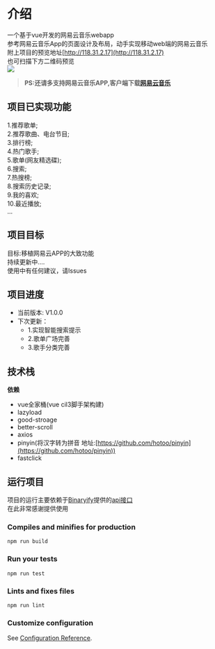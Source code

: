 # 介绍

一个基于vue开发的网易云音乐webapp<br/>
参考网易云音乐App的页面设计及布局，动手实现移动web端的网易云音乐<br/>
附上项目的预览地址[http://118.31.2.17](http://118.31.2.17) <br/>
也可扫描下方二维码预览<br/>
![](http://118.31.2.17/code.png)
> **PS:还请多支持网易云音乐APP,客户端下载[网易云音乐](https://music.163.com/)**<br/>
## 项目已实现功能
1.推荐歌单;<br/>
2.推荐歌曲、电台节目;<br/>
3.排行榜;<br/>
4.热门歌手;<br/>
5.歌单(网友精选碟);<br/>
6.搜索;<br/>
7.热搜榜;<br/>
8.搜索历史记录;<br/>
9.我的喜欢;<br/>
10.最近播放;<br/>
...<br/>
## 项目目标
目标:移植网易云APP的大致功能 <br/>
持续更新中....<br/>
使用中有任何建议，请Issues<br/>
## 项目进度
* 当前版本: V1.0.0
* 下次更新：<br>
    + 1.实现智能搜索提示<br>
    + 2.歌单广场完善<br>
    + 3.歌手分类完善<br>
## 技术栈
**依赖**
* vue全家桶(vue cil3脚手架构建)<br/>
* lazyload<br/>
* good-stroage<br/>
* better-scroll<br/>
* axios<br/>
* pinyin(将汉字转为拼音 地址:[https://github.com/hotoo/pinyin](https://github.com/hotoo/pinyin))<br/>
* fastclick
## 运行项目
项目的运行主要依赖于[Binaryify](https://github.com/Binaryify)提供的[api接口](https://github.com/Binaryify/NeteaseCloudMusicApi)<br>
在此非常感谢提供使用


### Compiles and minifies for production
```
npm run build
```

### Run your tests
```
npm run test
```

### Lints and fixes files
```
npm run lint
```

### Customize configuration
See [Configuration Reference](https://cli.vuejs.org/config/).
